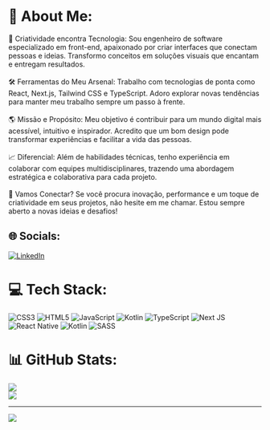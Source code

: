 # 💫 About Me:
🎨 Criatividade encontra Tecnologia: Sou engenheiro de software especializado em front-end, apaixonado por criar interfaces que conectam pessoas e ideias. Transformo conceitos em soluções visuais que encantam e entregam resultados.<br><br>🛠️ Ferramentas do Meu Arsenal: Trabalho com tecnologias de ponta como React, Next.js, Tailwind CSS e TypeScript. Adoro explorar novas tendências para manter meu trabalho sempre um passo à frente.<br><br>🌎 Missão e Propósito: Meu objetivo é contribuir para um mundo digital mais acessível, intuitivo e inspirador. Acredito que um bom design pode transformar experiências e facilitar a vida das pessoas.<br><br>📈 Diferencial: Além de habilidades técnicas, tenho experiência em colaborar com equipes multidisciplinares, trazendo uma abordagem estratégica e colaborativa para cada projeto.<br><br>💬 Vamos Conectar? Se você procura inovação, performance e um toque de criatividade em seus projetos, não hesite em me chamar. Estou sempre aberto a novas ideias e desafios!


## 🌐 Socials:
[![LinkedIn](https://img.shields.io/badge/LinkedIn-%230077B5.svg?logo=linkedin&logoColor=white)](https://www.linkedin.com/in/thalesestevam/)

# 💻 Tech Stack:
![CSS3](https://img.shields.io/badge/css3-%231572B6.svg?style=for-the-badge&logo=css3&logoColor=white) ![HTML5](https://img.shields.io/badge/html5-%23E34F26.svg?style=for-the-badge&logo=html5&logoColor=white) ![JavaScript](https://img.shields.io/badge/javascript-%23323330.svg?style=for-the-badge&logo=javascript&logoColor=%23F7DF1E) ![Kotlin](https://img.shields.io/badge/kotlin-%237F52FF.svg?style=for-the-badge&logo=kotlin&logoColor=white) ![TypeScript](https://img.shields.io/badge/typescript-%23007ACC.svg?style=for-the-badge&logo=typescript&logoColor=white) ![Next JS](https://img.shields.io/badge/Next-black?style=for-the-badge&logo=next.js&logoColor=white) ![React Native](https://img.shields.io/badge/react_native-%2320232a.svg?style=for-the-badge&logo=react&logoColor=%2361DAFB) ![Kotlin](https://img.shields.io/badge/kotlin-%237F52FF.svg?style=for-the-badge&logo=kotlin&logoColor=white) ![SASS](https://img.shields.io/badge/SASS-hotpink.svg?style=for-the-badge&logo=SASS&logoColor=white)
# 📊 GitHub Stats:
![](https://github-readme-streak-stats.herokuapp.com/?user=Thalessj&theme=dark&hide_border=false)<br/>
![](https://github-readme-stats.vercel.app/api/top-langs/?username=Thalessj&theme=dark&hide_border=false&include_all_commits=true&count_private=true&layout=compact)

---
[![](https://visitcount.itsvg.in/api?id=Thalessj&icon=0&color=0)](https://visitcount.itsvg.in)

<!-- Proudly created with GPRM ( https://gprm.itsvg.in ) -->
